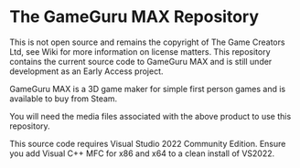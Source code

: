 # The GameGuru MAX Repository

This is not open source and remains the copyright of The Game Creators Ltd, see Wiki for more information on license matters. This repository contains the current source code to GameGuru MAX and is still under development as an Early Access project.

GameGuru MAX is a 3D game maker for simple first person games and is available to buy from Steam.

You will need the media files associated with the above product to use this repository.

This source code requires Visual Studio 2022 Community Edition. Ensure you add Visual C++ MFC for x86 and x64 to a clean install of VS2022.
